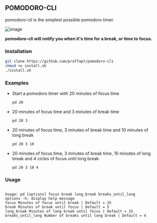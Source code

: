 ## POMODORO-CLI

pomodoro-cli is the simplest possible pomodoro timer.

![image](https://user-images.githubusercontent.com/23709916/146772035-9ee0885f-9102-4d96-bc76-6d141e3702c9.png)

**pomodoro-cli will notify you when it's time for a break, or time to focus.**

### Installation

```bash
git clone https://github.com/proffapt/pomodoro-cli
chmod +x install.sh
./install.sh
```

### Examples
* Start a pomodoro timer with 20 minutes of focus time
    ```bash
    pd 20
    ```
* 20 minutes of focus time and 3 minutes of break time
    ```bash
    pd 20 3
    ```
* 20 minutes of focus time, 3 minutes of break time and 10 minutes of long break
    ```bash
    pd 20 3 10
    ```
* 20 minutes of focus time, 3 minutes of break time, 10 minutes of long break and 4 cicles of focus until long break
    ```bash
    pd 20 3 10 4
    ```

### Usage

````

Usage: pd [options] focus break long_break breaks_until_long
options -h: display help message
focus Minutes of focus until break | Default = 25
break Minutes of break until focus | Default = 5
long_break Minutes of long break until focus | Default = 15
breaks_until_long Number of breaks until long break | Default = 4

````
